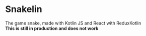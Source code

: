 # Snakelin

The game snake, made with Kotlin JS and React with ReduxKotlin\
**This is still in production and does not work**